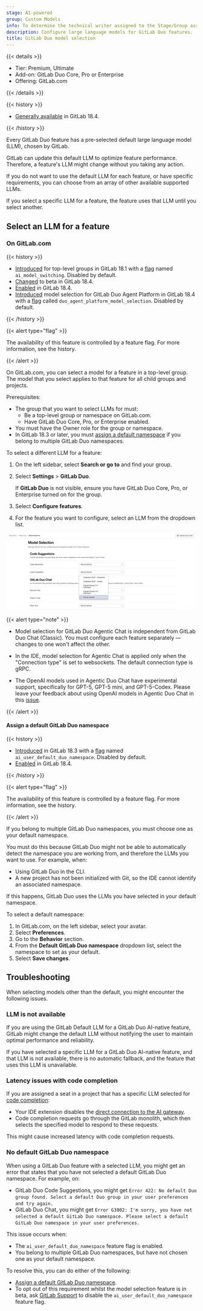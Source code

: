 ```yaml
---
stage: AI-powered
group: Custom Models
info: To determine the technical writer assigned to the Stage/Group associated with this page, see https://handbook.gitlab.com/handbook/product/ux/technical-writing/#assignments
description: Configure large language models for GitLab Duo features.
title: GitLab Duo model selection
---
```


{{< details >}}

- Tier: Premium, Ultimate
- Add-on: GitLab Duo Core, Pro or Enterprise
- Offering: GitLab.com

{{< /details >}}

{{< history >}}

- [Generally available](https://gitlab.com/groups/gitlab-org/-/epics/18818) in GitLab 18.4.

{{< /history >}}

Every GitLab Duo feature has a pre-selected default large language model (LLM), chosen by GitLab.

GitLab can update this default LLM to optimize feature performance. Therefore, a feature's LLM might change without you taking any action.

If you do not want to use the default LLM for each feature, or have specific requirements, you can choose from an array of other available supported LLMs.

If you select a specific LLM for a feature, the feature uses that LLM until you select another.

## Select an LLM for a feature

### On GitLab.com

{{< history >}}

- [Introduced](https://gitlab.com/groups/gitlab-org/-/epics/17570) for top-level groups in GitLab 18.1 with a [flag](../../administration/feature_flags/_index.md) named `ai_model_switching`. Disabled by default.
- [Changed](https://gitlab.com/gitlab-org/gitlab/-/issues/526307) to beta in GitLab 18.4.
- [Enabled](https://gitlab.com/gitlab-org/gitlab/-/issues/526307) in GitLab 18.4.
- [Introduced](https://gitlab.com/gitlab-org/gitlab/-/issues/568112) model selection for GitLab Duo Agent Platform in GitLab 18.4 with a [flag](../../administration/feature_flags/_index.md) called `duo_agent_platform_model_selection`. Disabled by default.

{{< /history >}}

{{< alert type="flag" >}}

The availability of this feature is controlled by a feature flag.
For more information, see the history.

{{< /alert >}}

On GitLab.com, you can select a model for a feature in a top-level group. The model that you select
applies to that feature for all child groups and projects.

Prerequisites:

- The group that you want to select LLMs for must:
  - Be a top-level group or namespace on GitLab.com.
  - Have GitLab Duo Core, Pro, or Enterprise enabled.
- You must have the Owner role for the group or namespace.
- In GitLab 18.3 or later, you must [assign a default namespace](#assign-a-default-gitlab-duo-namespace) if you belong to multiple GitLab Duo namespaces.

To select a different LLM for a feature:

1. On the left sidebar, select **Search or go to** and find your group.
1. Select **Settings** > **GitLab Duo**.

   If **GitLab Duo** is not visible, ensure you have GitLab Duo Core, Pro, or Enterprise turned on for the group.
1. Select **Configure features**.
1. For the feature you want to configure, select an LLM from the dropdown list.

![The GitLab UI for selecting a model at the top-group level.](img/configure_model_selections_v18_1.png)

{{< alert type="note" >}}

- Model selection for GitLab Duo Agentic Chat is independent from GitLab Duo Chat (Classic). You must configure each feature separately — changes to one won't affect the other.

- In the IDE, model selection for Agentic Chat is applied only when the "Connection type" is set to websockets. The default connection type is gRPC.

- The OpenAI models used in Agentic Duo Chat have experimental support, specifically for GPT-5, GPT-5 mini, and GPT-5-Codex.
  Please leave your feedback about using OpenAI models in Agentic Duo Chat in this [issue](https://gitlab.com/gitlab-org/gitlab/-/issues/572864).

{{< /alert >}}

#### Assign a default GitLab Duo namespace

{{< history >}}

- [Introduced](https://gitlab.com/gitlab-org/gitlab/-/issues/552081) in GitLab 18.3 with a [flag](../../administration/feature_flags/_index.md) named `ai_user_default_duo_namespace`. Disabled by default.
- [Enabled](https://gitlab.com/gitlab-org/gitlab/-/issues/560319) in GitLab 18.4.

{{< /history >}}

{{< alert type="flag" >}}

The availability of this feature is controlled by a feature flag.
For more information, see the history.

{{< /alert >}}

If you belong to multiple GitLab Duo namespaces, you must choose one as your default namespace.

You must do this because GitLab Duo might not be able to automatically detect the namespace you are working from, and therefore the LLMs you want to use. For example, when:

- Using GitLab Duo in the CLI.
- A new project has not been initialized with Git, so the IDE cannot identify an associated namespace.

If this happens, GitLab Duo uses the LLMs you have selected in your default namespace.

To select a default namespace:

1. In GitLab.com, on the left sidebar, select your avatar.
1. Select **Preferences**.
1. Go to the **Behavior** section.
1. From the **Default GitLab Duo namespace** dropdown list, select the namespace to set as your default.
1. Select **Save changes**.

## Troubleshooting

When selecting models other than the default, you might encounter the following issues.

### LLM is not available

If you are using the GitLab Default LLM for a GitLab Duo AI-native feature, GitLab might change the default LLM without notifying the user to maintain optimal performance and reliability.

If you have selected a specific LLM for a GitLab Duo AI-native feature, and that LLM is not available, there is no automatic fallback, and the feature that uses this LLM is unavailable.

### Latency issues with code completion

If you are assigned a seat in a project that has a specific LLM selected for [code completion](../project/repository/code_suggestions/_index.md#code-completion-and-generation):

- Your IDE extension disables the [direct connection to the AI gateway](../../administration/gitlab_duo/gateway.md#region-support).
- Code completion requests go through the GitLab monolith, which then selects the specified model to respond to these requests.

This might cause increased latency with code completion requests.

### No default GitLab Duo namespace

When using a GitLab Duo feature with a selected LLM, you might get an error that states that you have not selected a default GitLab Duo namespace. For example, on:

- GitLab Duo Code Suggestions, you might get `Error 422: No default Duo group found. Select a default Duo group in your user preferences and try again.`
- GitLab Duo Chat, you might get `Error G3002: I'm sorry, you have not selected a default GitLab Duo namespace. Please select a default GitLab Duo namespace in your user preferences.`

This issue occurs when:

- The `ai_user_default_duo_namespace` feature flag is enabled.
- You belong to multiple GitLab Duo namespaces, but have not chosen one as your default namespace.

To resolve this, you can do either of the following:

- [Assign a default GitLab Duo namespace](#assign-a-default-gitlab-duo-namespace).
- To opt out of this requirement whilst the model selection feature is in beta, ask [GitLab Support](https://about.gitlab.com/support/) to disable the `ai_user_default_duo_namespace` feature flag.
